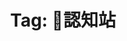 ---
categories:
- concepts
- frames
tags:
- '🧠Cognitive Frames'
title: 'Tag: 🧠認知站'
aliases:
- /🧠認知站
- /認知站
---